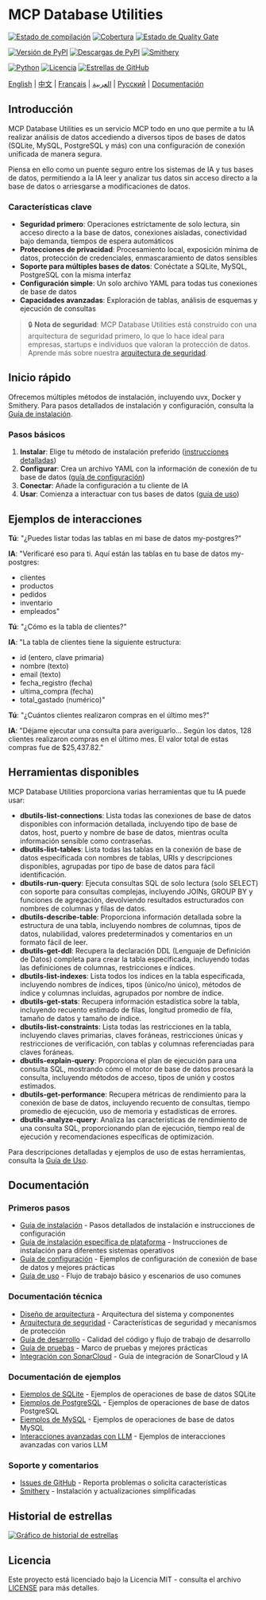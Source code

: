 # MCP Database Utilities

<!-- Insignias de estado del proyecto -->
[![Estado de compilación](https://img.shields.io/github/workflow/status/donghao1393/mcp-dbutils/Quality%20Assurance?label=tests)](https://github.com/donghao1393/mcp-dbutils/actions)
[![Cobertura](https://img.shields.io/endpoint?url=https://gist.githubusercontent.com/donghao1393/bdd0a63ec2a816539ff8c136ceb41e48/raw/coverage.json)](https://github.com/donghao1393/mcp-dbutils/actions)
[![Estado de Quality Gate](https://sonarcloud.io/api/project_badges/measure?project=donghao1393_mcp-dbutils&metric=alert_status)](https://sonarcloud.io/dashboard?id=donghao1393_mcp-dbutils)

<!-- Insignias de versión e instalación -->
[![Versión de PyPI](https://img.shields.io/pypi/v/mcp-dbutils)](https://pypi.org/project/mcp-dbutils/)
[![Descargas de PyPI](https://img.shields.io/pypi/dm/mcp-dbutils)](https://pypi.org/project/mcp-dbutils/)
[![Smithery](https://smithery.ai/badge/@donghao1393/mcp-dbutils)](https://smithery.ai/server/@donghao1393/mcp-dbutils)

<!-- Insignias de especificaciones técnicas -->
[![Python](https://img.shields.io/badge/Python-3.10%2B-blue)](https://www.python.org/)
[![Licencia](https://img.shields.io/github/license/donghao1393/mcp-dbutils)](LICENSE)
[![Estrellas de GitHub](https://img.shields.io/github/stars/donghao1393/mcp-dbutils?style=social)](https://github.com/donghao1393/mcp-dbutils/stargazers)

[English](README_EN.md) | [中文](README.md) | [Français](README_FR.md) | [العربية](README_AR.md) | [Русский](README_RU.md) | [Documentación](#documentación)

## Introducción

MCP Database Utilities es un servicio MCP todo en uno que permite a tu IA realizar análisis de datos accediendo a diversos tipos de bases de datos (SQLite, MySQL, PostgreSQL y más) con una configuración de conexión unificada de manera segura.

Piensa en ello como un puente seguro entre los sistemas de IA y tus bases de datos, permitiendo a la IA leer y analizar tus datos sin acceso directo a la base de datos o arriesgarse a modificaciones de datos.

### Características clave

- **Seguridad primero**: Operaciones estrictamente de solo lectura, sin acceso directo a la base de datos, conexiones aisladas, conectividad bajo demanda, tiempos de espera automáticos
- **Protecciones de privacidad**: Procesamiento local, exposición mínima de datos, protección de credenciales, enmascaramiento de datos sensibles
- **Soporte para múltiples bases de datos**: Conéctate a SQLite, MySQL, PostgreSQL con la misma interfaz
- **Configuración simple**: Un solo archivo YAML para todas tus conexiones de base de datos
- **Capacidades avanzadas**: Exploración de tablas, análisis de esquemas y ejecución de consultas

> 🔒 **Nota de seguridad**: MCP Database Utilities está construido con una arquitectura de seguridad primero, lo que lo hace ideal para empresas, startups e individuos que valoran la protección de datos. Aprende más sobre nuestra [arquitectura de seguridad](docs/es/technical/security.md).

## Inicio rápido

Ofrecemos múltiples métodos de instalación, incluyendo uvx, Docker y Smithery. Para pasos detallados de instalación y configuración, consulta la [Guía de instalación](docs/es/installation.md).

### Pasos básicos

1. **Instalar**: Elige tu método de instalación preferido ([instrucciones detalladas](docs/es/installation.md))
2. **Configurar**: Crea un archivo YAML con la información de conexión de tu base de datos ([guía de configuración](docs/es/configuration.md))
3. **Conectar**: Añade la configuración a tu cliente de IA
4. **Usar**: Comienza a interactuar con tus bases de datos ([guía de uso](docs/es/usage.md))

## Ejemplos de interacciones

**Tú**: "¿Puedes listar todas las tablas en mi base de datos my-postgres?"

**IA**: "Verificaré eso para ti. Aquí están las tablas en tu base de datos my-postgres:
- clientes
- productos
- pedidos
- inventario
- empleados"

**Tú**: "¿Cómo es la tabla de clientes?"

**IA**: "La tabla de clientes tiene la siguiente estructura:
- id (entero, clave primaria)
- nombre (texto)
- email (texto)
- fecha_registro (fecha)
- ultima_compra (fecha)
- total_gastado (numérico)"

**Tú**: "¿Cuántos clientes realizaron compras en el último mes?"

**IA**: "Déjame ejecutar una consulta para averiguarlo... Según los datos, 128 clientes realizaron compras en el último mes. El valor total de estas compras fue de $25,437.82."

## Herramientas disponibles

MCP Database Utilities proporciona varias herramientas que tu IA puede usar:

- **dbutils-list-connections**: Lista todas las conexiones de base de datos disponibles con información detallada, incluyendo tipo de base de datos, host, puerto y nombre de base de datos, mientras oculta información sensible como contraseñas.
- **dbutils-list-tables**: Lista todas las tablas en la conexión de base de datos especificada con nombres de tablas, URIs y descripciones disponibles, agrupadas por tipo de base de datos para fácil identificación.
- **dbutils-run-query**: Ejecuta consultas SQL de solo lectura (solo SELECT) con soporte para consultas complejas, incluyendo JOINs, GROUP BY y funciones de agregación, devolviendo resultados estructurados con nombres de columnas y filas de datos.
- **dbutils-describe-table**: Proporciona información detallada sobre la estructura de una tabla, incluyendo nombres de columnas, tipos de datos, nulabilidad, valores predeterminados y comentarios en un formato fácil de leer.
- **dbutils-get-ddl**: Recupera la declaración DDL (Lenguaje de Definición de Datos) completa para crear la tabla especificada, incluyendo todas las definiciones de columnas, restricciones e índices.
- **dbutils-list-indexes**: Lista todos los índices en la tabla especificada, incluyendo nombres de índices, tipos (único/no único), métodos de índice y columnas incluidas, agrupados por nombre de índice.
- **dbutils-get-stats**: Recupera información estadística sobre la tabla, incluyendo recuento estimado de filas, longitud promedio de fila, tamaño de datos y tamaño de índice.
- **dbutils-list-constraints**: Lista todas las restricciones en la tabla, incluyendo claves primarias, claves foráneas, restricciones únicas y restricciones de verificación, con tablas y columnas referenciadas para claves foráneas.
- **dbutils-explain-query**: Proporciona el plan de ejecución para una consulta SQL, mostrando cómo el motor de base de datos procesará la consulta, incluyendo métodos de acceso, tipos de unión y costos estimados.
- **dbutils-get-performance**: Recupera métricas de rendimiento para la conexión de base de datos, incluyendo recuento de consultas, tiempo promedio de ejecución, uso de memoria y estadísticas de errores.
- **dbutils-analyze-query**: Analiza las características de rendimiento de una consulta SQL, proporcionando plan de ejecución, tiempo real de ejecución y recomendaciones específicas de optimización.

Para descripciones detalladas y ejemplos de uso de estas herramientas, consulta la [Guía de Uso](docs/es/usage.md).

## Documentación

### Primeros pasos
- [Guía de instalación](docs/es/installation.md) - Pasos detallados de instalación e instrucciones de configuración
- [Guía de instalación específica de plataforma](docs/es/installation-platform-specific.md) - Instrucciones de instalación para diferentes sistemas operativos
- [Guía de configuración](docs/es/configuration.md) - Ejemplos de configuración de conexión de base de datos y mejores prácticas
- [Guía de uso](docs/es/usage.md) - Flujo de trabajo básico y escenarios de uso comunes

### Documentación técnica
- [Diseño de arquitectura](docs/es/technical/architecture.md) - Arquitectura del sistema y componentes
- [Arquitectura de seguridad](docs/es/technical/security.md) - Características de seguridad y mecanismos de protección
- [Guía de desarrollo](docs/es/technical/development.md) - Calidad del código y flujo de trabajo de desarrollo
- [Guía de pruebas](docs/es/technical/testing.md) - Marco de pruebas y mejores prácticas
- [Integración con SonarCloud](docs/es/technical/sonarcloud-integration.md) - Guía de integración de SonarCloud y IA

### Documentación de ejemplos
- [Ejemplos de SQLite](docs/es/examples/sqlite-examples.md) - Ejemplos de operaciones de base de datos SQLite
- [Ejemplos de PostgreSQL](docs/es/examples/postgresql-examples.md) - Ejemplos de operaciones de base de datos PostgreSQL
- [Ejemplos de MySQL](docs/es/examples/mysql-examples.md) - Ejemplos de operaciones de base de datos MySQL
- [Interacciones avanzadas con LLM](docs/es/examples/advanced-llm-interactions.md) - Ejemplos de interacciones avanzadas con varios LLM

### Soporte y comentarios
- [Issues de GitHub](https://github.com/donghao1393/mcp-dbutils/issues) - Reporta problemas o solicita características
- [Smithery](https://smithery.ai/server/@donghao1393/mcp-dbutils) - Instalación y actualizaciones simplificadas

## Historial de estrellas

[![Gráfico de historial de estrellas](https://starchart.cc/donghao1393/mcp-dbutils.svg?variant=adaptive)](https://starchart.cc/donghao1393/mcp-dbutils)

## Licencia

Este proyecto está licenciado bajo la Licencia MIT - consulta el archivo [LICENSE](LICENSE) para más detalles.
